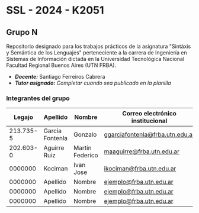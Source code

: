 # SSL - 2024 - K2051
## Grupo N
Repositorio designado para los trabajos prácticos de la asignatura "Sintáxis y Semántica de los Lenguajes" perteneciente a la carrera de Ingeniería en Sistemas de Información dictada en la Universidad Tecnológica Nacional Facultad Regional Buenos Aires (UTN FRBA).

- ***Docente:*** Santiago Ferreiros Cabrera
- ***Tutor asignado:*** *Completar cuando sea publicado en la planilla*

### Integrantes del grupo
| Legajo  | Apellido | Nombre | Correo electrónico institucional |
| ------- | -------- | ------ | -------------------------------- |
| 213.735-5 | Garcia Fontenla | Gonzalo | ggarciafontenla@frba.utn.edu.ar          |
| 202.603-0 | Aguirre Ruiz | Martín Federico | maaguirre@frba.utn.edu.ar          |
| 0000000 | Kociman | Ivan Jose | ikociman@frba.utn.edu.ar          |
| 0000000 | Apellido | Nombre | ejemplo@frba.utn.edu.ar          |
| 0000000 | Apellido | Nombre | ejemplo@frba.utn.edu.ar          |
| 0000000 | Apellido | Nombre | ejemplo@frba.utn.edu.ar          |

